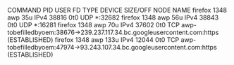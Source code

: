 COMMAND  PID USER  FD   TYPE DEVICE SIZE/OFF NODE NAME
firefox 1348  awp  35u  IPv4  38816      0t0  UDP *:32682 
firefox 1348  awp  56u  IPv4  38843      0t0  UDP *:16281 
firefox 1348  awp  70u  IPv4  37602      0t0  TCP awp-tobefilledbyoem:38676->239.237.117.34.bc.googleusercontent.com:https (ESTABLISHED)
firefox 1348  awp 133u  IPv4  12044      0t0  TCP awp-tobefilledbyoem:47974->93.243.107.34.bc.googleusercontent.com:https (ESTABLISHED)
